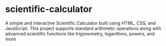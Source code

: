# scientific-calculator
A simple and interactive Scientific Calculator built using HTML, CSS, and JavaScript. This project supports standard arithmetic operations along with advanced scientific functions like trigonometry, logarithms, powers, and more
